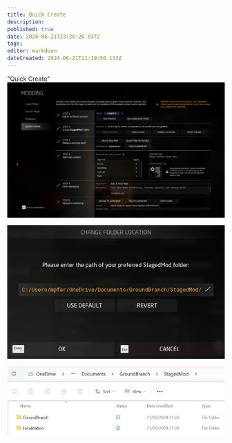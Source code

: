 ```yaml
---
title: Quick Create
description: 
published: true
date: 2024-06-21T23:26:26.037Z
tags: 
editor: markdown
dateCreated: 2024-06-21T11:19:50.133Z
---
```


"Quick Create"
![quickcreate_mainpage.jpg](/images/quick-create/quickcreate_mainpage.jpg)

![quickcreate_selectstagedmodfolder.jpg](/images/quick-create/quickcreate_selectstagedmodfolder.jpg)

![quickcreate_stagedmodcontents.jpg](/images/quick-create/quickcreate_stagedmodcontents.jpg)